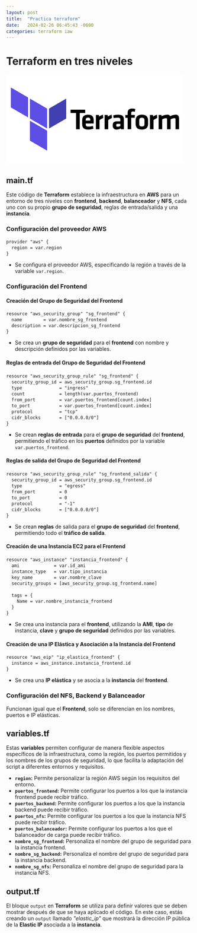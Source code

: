 ```yaml
---
layout: post
title:  "Practica terraform"
date:   2024-02-26 06:45:43 -0600
categories: terraform iaw
---
```


# Terraform en tres niveles

![](/images/terra.png)

## main.tf
Este código de **Terraform** establece la infraestructura en **AWS** para un entorno de tres niveles con **frontend**, **backend**, **balanceador** y **NFS**, cada uno con su propio **grupo de seguridad**, reglas de entrada/salida y una **instancia**.
### Configuración del proveedor AWS

    provider "aws" {
      region = var.region
    }

-   Se configura el proveedor AWS, especificando la región a través de la variable `var.region`.

### Configuración del Frontend

#### Creación del Grupo de Seguridad del Frontend

    resource "aws_security_group" "sg_frontend" {
      name        = var.nombre_sg_frontend
      description = var.descripcion_sg_frontend
    }

-   Se crea un **grupo de seguridad** para el **frontend** con nombre y descripción definidos por las variables.

#### Reglas de entrada del Grupo de Seguridad del Frontend

    resource "aws_security_group_rule" "sg_frontend" {
      security_group_id = aws_security_group.sg_frontend.id
      type              = "ingress"
      count             = length(var.puertos_frontend)
      from_port         = var.puertos_frontend[count.index]
      to_port           = var.puertos_frontend[count.index]
      protocol          = "tcp"
      cidr_blocks       = ["0.0.0.0/0"]
    }

-   Se crean **reglas de entrada** para el **grupo de seguridad** del **frontend**, permitiendo el tráfico en los **puertos** definidos por la variable `var.puertos_frontend`.

#### Reglas de salida del Grupo de Seguridad del Frontend

    resource "aws_security_group_rule" "sg_frontend_salida" {
      security_group_id = aws_security_group.sg_frontend.id
      type              = "egress"
      from_port         = 0
      to_port           = 0
      protocol          = "-1"
      cidr_blocks       = ["0.0.0.0/0"]
    }

-   Se crean **reglas** de salida para el **grupo de seguridad** del **frontend**, permitiendo todo el **tráfico de salida**.

#### Creación de una Instancia EC2 para el Frontend

    resource "aws_instance" "instancia_frontend" {
      ami             = var.id_ami
      instance_type   = var.tipo_instancia
      key_name        = var.nombre_clave
      security_groups = [aws_security_group.sg_frontend.name]
    
      tags = {
        Name = var.nombre_instancia_frontend
      }
    } 

-   Se crea una instancia para el **frontend**, utilizando la **AMI**, **tipo** de instancia, **clave** y **grupo de seguridad** definidos por las variables.

#### Creación de una IP Elástica y Asociación a la Instancia del Frontend

    resource "aws_eip" "ip_elastica_frontend" {
      instance = aws_instance.instancia_frontend.id
    } 

-   Se crea una **IP elástica** y se asocia a la **instancia** del **frontend**.

### Configuración del NFS, Backend y Balanceador
Funcionan igual que el **Frontend**, solo se diferencian en los nombres, puertos e IP elásticas.

## variables.tf
Estas **variables** permiten configurar de manera flexible aspectos específicos de la infraestructura, como la región, los puertos permitidos y los nombres de los grupos de seguridad, lo que facilita la adaptación del script a diferentes entornos y requisitos.
- **`region`:**  Permite personalizar la región AWS según los requisitos del entorno.
- **`puertos_frontend`:** Permite configurar los puertos a los que la instancia frontend puede recibir tráfico.
-  **`puertos_backend`:** Permite configurar los puertos a los que la instancia backend puede recibir tráfico.
-  **`puertos_nfs`:** Permite configurar los puertos a los que la instancia NFS puede recibir tráfico.
-  **`puertos_balanceador`:** Permite configurar los puertos a los que el balanceador de carga puede recibir tráfico.
-  **`nombre_sg_frontend`:** Personaliza el nombre del grupo de seguridad para la instancia frontend.
-  **`nombre_sg_backend`:** Personaliza el nombre del grupo de seguridad para la instancia backend.
-  **`nombre_sg_nfs`:** Personaliza el nombre del grupo de seguridad para la instancia NFS.

## output.tf
El bloque `output` en **Terraform** se utiliza para definir valores que se deben mostrar después de que se haya aplicado el código. En este caso, estás creando un `output` llamado *"elastic_ip"* que mostrará la dirección IP pública de la **Elastic IP** asociada a la **instancia**.

